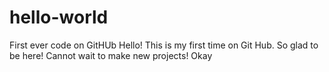 # hello-world
First ever code on GitHUb
Hello! This is my first time on Git Hub. So glad to be here! Cannot wait to make new projects!
Okay
